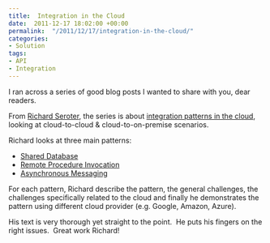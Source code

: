 ```yaml
---
title:  Integration in the Cloud
date:  2011-12-17 18:02:00 +00:00
permalink:  "/2011/12/17/integration-in-the-cloud/"
categories:
- Solution
tags:
- API
- Integration
---
```

<p>I ran across a series of good blog posts I wanted to share with you, dear readers.</p>  <p>From <a href="http://seroter.wordpress.com/about/">Richard Seroter</a>, the series is about <a href="http://seroter.wordpress.com/2011/10/28/integration-in-the-cloud-part-1-introduction/">integration patterns in the cloud</a>, looking at cloud-to-cloud &amp; cloud-to-on-premise scenarios.</p>  <p>Richard looks at three main patterns:</p>  <ul>   <li><a href="http://seroter.wordpress.com/2011/10/28/integration-in-the-cloud-part-2-shared-database-pattern/">Shared Database</a> </li>    <li><a href="http://seroter.wordpress.com/2011/11/01/integration-in-the-cloud-part-3-remote-procedure-invocation-pattern/">Remote Procedure Invocation</a> </li>    <li><a href="http://seroter.wordpress.com/2011/11/15/integration-in-the-cloud-part-4-asynchronous-messaging-pattern/">Asynchronous Messaging</a> </li> </ul>  <p>For each pattern, Richard describe the pattern, the general challenges, the challenges specifically related to the cloud and finally he demonstrates the pattern using different cloud provider (e.g. Google, Amazon, Azure).</p>  <p>His text is very thorough yet straight to the point.&#160; He puts his fingers on the right issues.&#160; Great work Richard!</p>